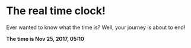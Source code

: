 # The real time clock!

Ever wanted to know what the time is? Well, your journey is about to end!

**The time is Nov 25, 2017, 05:10**